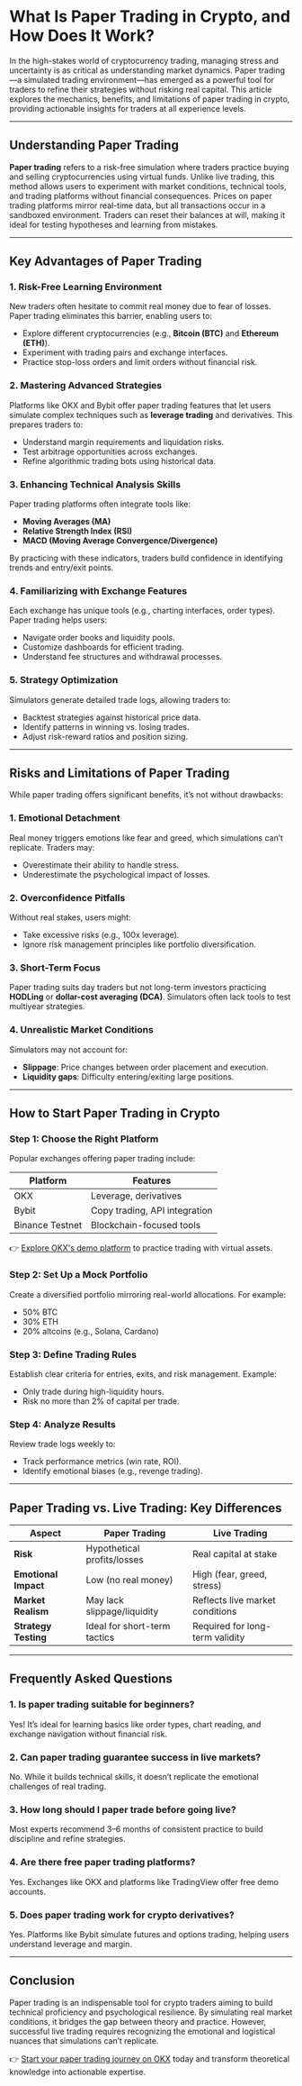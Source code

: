 # What Is Paper Trading in Crypto, and How Does It Work?

In the high-stakes world of cryptocurrency trading, managing stress and uncertainty is as critical as understanding market dynamics. Paper trading—a simulated trading environment—has emerged as a powerful tool for traders to refine their strategies without risking real capital. This article explores the mechanics, benefits, and limitations of paper trading in crypto, providing actionable insights for traders at all experience levels.

---

## Understanding Paper Trading

**Paper trading** refers to a risk-free simulation where traders practice buying and selling cryptocurrencies using virtual funds. Unlike live trading, this method allows users to experiment with market conditions, technical tools, and trading platforms without financial consequences. Prices on paper trading platforms mirror real-time data, but all transactions occur in a sandboxed environment. Traders can reset their balances at will, making it ideal for testing hypotheses and learning from mistakes.

---

## Key Advantages of Paper Trading

### 1. Risk-Free Learning Environment  
New traders often hesitate to commit real money due to fear of losses. Paper trading eliminates this barrier, enabling users to:  
- Explore different cryptocurrencies (e.g., **Bitcoin (BTC)** and **Ethereum (ETH)**).  
- Experiment with trading pairs and exchange interfaces.  
- Practice stop-loss orders and limit orders without financial risk.  

### 2. Mastering Advanced Strategies  
Platforms like OKX and Bybit offer paper trading features that let users simulate complex techniques such as **leverage trading** and derivatives. This prepares traders to:  
- Understand margin requirements and liquidation risks.  
- Test arbitrage opportunities across exchanges.  
- Refine algorithmic trading bots using historical data.  

### 3. Enhancing Technical Analysis Skills  
Paper trading platforms often integrate tools like:  
- **Moving Averages (MA)**  
- **Relative Strength Index (RSI)**  
- **MACD (Moving Average Convergence/Divergence)**  

By practicing with these indicators, traders build confidence in identifying trends and entry/exit points.

### 4. Familiarizing with Exchange Features  
Each exchange has unique tools (e.g., charting interfaces, order types). Paper trading helps users:  
- Navigate order books and liquidity pools.  
- Customize dashboards for efficient trading.  
- Understand fee structures and withdrawal processes.  

### 5. Strategy Optimization  
Simulators generate detailed trade logs, allowing traders to:  
- Backtest strategies against historical price data.  
- Identify patterns in winning vs. losing trades.  
- Adjust risk-reward ratios and position sizing.  

---

## Risks and Limitations of Paper Trading

While paper trading offers significant benefits, it’s not without drawbacks:  

### 1. Emotional Detachment  
Real money triggers emotions like fear and greed, which simulations can’t replicate. Traders may:  
- Overestimate their ability to handle stress.  
- Underestimate the psychological impact of losses.  

### 2. Overconfidence Pitfalls  
Without real stakes, users might:  
- Take excessive risks (e.g., 100x leverage).  
- Ignore risk management principles like portfolio diversification.  

### 3. Short-Term Focus  
Paper trading suits day traders but not long-term investors practicing **HODLing** or **dollar-cost averaging (DCA)**. Simulators often lack tools to test multiyear strategies.  

### 4. Unrealistic Market Conditions  
Simulators may not account for:  
- **Slippage**: Price changes between order placement and execution.  
- **Liquidity gaps**: Difficulty entering/exiting large positions.  

---

## How to Start Paper Trading in Crypto

### Step 1: Choose the Right Platform  
Popular exchanges offering paper trading include:  

| Platform       | Features                     |  
|----------------|------------------------------|  
| OKX            | Leverage, derivatives         |  
| Bybit          | Copy trading, API integration |  
| Binance Testnet| Blockchain-focused tools      |  

👉 [Explore OKX's demo platform](https://bit.ly/okx-bonus) to practice trading with virtual assets.

### Step 2: Set Up a Mock Portfolio  
Create a diversified portfolio mirroring real-world allocations. For example:  
- 50% BTC  
- 30% ETH  
- 20% altcoins (e.g., Solana, Cardano)  

### Step 3: Define Trading Rules  
Establish clear criteria for entries, exits, and risk management. Example:  
- Only trade during high-liquidity hours.  
- Risk no more than 2% of capital per trade.  

### Step 4: Analyze Results  
Review trade logs weekly to:  
- Track performance metrics (win rate, ROI).  
- Identify emotional biases (e.g., revenge trading).  

---

## Paper Trading vs. Live Trading: Key Differences

| **Aspect**              | **Paper Trading**               | **Live Trading**                |  
|-------------------------|----------------------------------|----------------------------------|  
| **Risk**                | Hypothetical profits/losses      | Real capital at stake            |  
| **Emotional Impact**    | Low (no real money)              | High (fear, greed, stress)       |  
| **Market Realism**      | May lack slippage/liquidity      | Reflects live market conditions  |  
| **Strategy Testing**    | Ideal for short-term tactics     | Required for long-term validity  |  

---

## Frequently Asked Questions

### 1. Is paper trading suitable for beginners?  
Yes! It’s ideal for learning basics like order types, chart reading, and exchange navigation without financial risk.  

### 2. Can paper trading guarantee success in live markets?  
No. While it builds technical skills, it doesn’t replicate the emotional challenges of real trading.  

### 3. How long should I paper trade before going live?  
Most experts recommend 3–6 months of consistent practice to build discipline and refine strategies.  

### 4. Are there free paper trading platforms?  
Yes. Exchanges like OKX and platforms like TradingView offer free demo accounts.  

### 5. Does paper trading work for crypto derivatives?  
Yes. Platforms like Bybit simulate futures and options trading, helping users understand leverage and margin.  

---

## Conclusion

Paper trading is an indispensable tool for crypto traders aiming to build technical proficiency and psychological resilience. By simulating real market conditions, it bridges the gap between theory and practice. However, successful live trading requires recognizing the emotional and logistical nuances that simulations can’t replicate.  

👉 [Start your paper trading journey on OKX](https://bit.ly/okx-bonus) today and transform theoretical knowledge into actionable expertise.